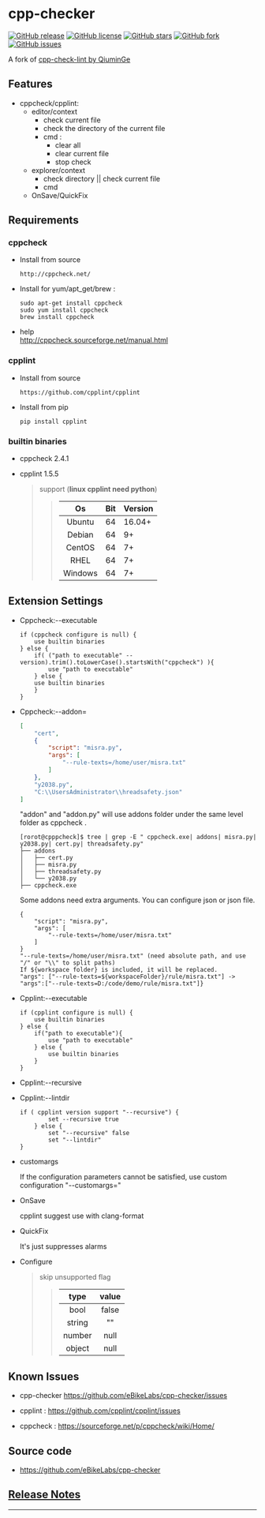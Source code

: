 # cpp-checker

[![GitHub release](https://img.shields.io/github/release/eBikeLabs/cpp-checker.svg?style=plastic)](https://github.com/eBikeLabs/cpp-checker/releases)
[![GitHub license](https://img.shields.io/github/license/eBikeLabs/cpp-checker.svg?style=plastic)](https://github.com/eBikeLabs/cpp-checker/blob/main/LICENSE)
[![GitHub stars](https://img.shields.io/github/stars/eBikeLabs/cpp-checker?style=plastic)](https://github.com/eBikeLabs/cpp-checker/stargazers)
[![GitHub fork](https://img.shields.io/github/forks/eBikeLabs/cpp-checker.svg?style=plastic)](https://github.com/eBikeLabs/cpp-checker/network/members)
[![GitHub issues](https://img.shields.io/github/issues/eBikeLabs/cpp-checker.svg?style=plastic)](https://github.com/eBikeLabs/cpp-checker/issues)

A fork of [cpp-check-lint by QiuminGe](https://github.com/QiuminGe/cpp-check-lint)

## Features

 * cppcheck/cpplint:
    * editor/context      
        * check current file    
        * check the directory of the current file    
        * cmd :    
            * clear all    
            * clear current file    
            * stop check    
    * explorer/context
        * check directory || check current file
        * cmd  
    * OnSave/QuickFix

## Requirements

### cppcheck
* Install from source
    ```
    http://cppcheck.net/
    ```
* Install for yum/apt_get/brew : 
    ```
    sudo apt-get install cppcheck
    sudo yum install cppcheck
    brew install cppcheck
    ```
* help    
   http://cppcheck.sourceforge.net/manual.html

### cpplint

* Install from source
    ```
    https://github.com/cpplint/cpplint
    ```
* Install from pip
    ```
    pip install cpplint
    ```

### builtin binaries

* cppcheck 2.4.1
* cpplint 1.5.5

    > support  (**linux cpplint need python**)
    >> | Os | Bit | Version | 
    >> |:--:|:---:|:--------|
    >> |Ubuntu|64|16.04+|
    >> |Debian|64|9+|
    >> |CentOS|64|7+|
    >> |RHEL|64|7+|
    >> |Windows|64|7+|

## Extension Settings

 * Cppcheck:--executable   
    ``` 
    if (cppcheck configure is null) {
        use builtin binaries
    } else {
        if( ("path to executable" --version).trim().toLowerCase().startsWith("cppcheck") ){
            use "path to executable"
        } else {
        use builtin binaries 
        }
    }
    ```
 * Cppcheck:--addon= 

    ```json
    [
        "cert", 
        {
            "script": "misra.py", 
            "args": [
                "--rule-texts=/home/user/misra.txt"
            ]
        }, 
        "y2038.py", 
        "C:\\UsersAdministrator\\hreadsafety.json"
    ]
    ```
    "addon" and "addon.py" will use addons folder under the same level folder as cppcheck . 

    ```
    [rorot@cpppcheck]$ tree | grep -E " cppcheck.exe| addons| misra.py| y2038.py| cert.py| threadsafety.py"
    ├── addons
    │   ├── cert.py
    │   ├── misra.py
    │   ├── threadsafety.py
    │   └── y2038.py
    ├── cppcheck.exe
    ```
     Some addons need extra arguments. You can configure json or json file.
    ```
    {
        "script": "misra.py",
        "args": [
            "--rule-texts=/home/user/misra.txt"
        ]
    }
    "--rule-texts=/home/user/misra.txt" (need absolute path, and use "/" or "\\" to split paths)
    If ${workspace folder} is included, it will be replaced.
    "args": ["--rule-texts=${workspaceFolder}/rule/misra.txt"] -> "args":["--rule-texts=D:/code/demo/rule/misra.txt"]}
    ```
*  Cpplint:--executable
    ```
    if (cpplint configure is null) {
        use builtin binaries
    } else {
        if("path to executable"){
            use "path to executable"
        } else {
            use builtin binaries 
        }
    } 
    ```
* Cpplint:--recursive
* Cpplint:--lintdir
    ``` 
    if ( cpplint version support "--recursive") {
            set --recursive true
        } else {
            set "--recursive" false
            set "--lintdir"
    }
    ``` 

* customargs

    If the configuration parameters cannot be satisfied, use custom configuration "--customargs="

* OnSave

    cpplint suggest use with clang-format

* QuickFix

    It's just suppresses alarms

* Configure
    > skip unsupported flag
    >> | type | value | 
    >> |:----:|:-----:|
    >> |bool|false|
    >> |string|""|
    >> |number|null|
    >> |object|null|

## Known Issues

* cpp-checker https://github.com/eBikeLabs/cpp-checker/issues

* cpplint : https://github.com/cpplint/cpplint/issues

* cppcheck : https://sourceforge.net/p/cppcheck/wiki/Home/

## Source code 

* https://github.com/eBikeLabs/cpp-checker

##  [Release Notes](https://github.com/eBikeLabs/cpp-checker/blob/main/CHANGELOG.md)

-----------------------------------------------------------------------------------------------------------

